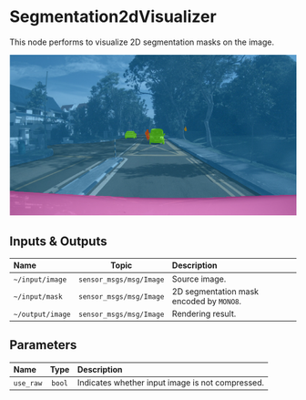 # Segmentation2dVisualizer

This node performs to visualize 2D segmentation masks on the image.

![Segmentation2d](../assets/sample_segmentation2d.png)

## Inputs & Outputs

| Name             |          Topic          | Description                              |
| :--------------- | :---------------------: | :--------------------------------------- |
| `~/input/image`  | `sensor_msgs/msg/Image` | Source image.                            |
| `~/input/mask`   | `sensor_msgs/msg/Image` | 2D segmentation mask encoded by `MONO8`. |
| `~/output/image` | `sensor_msgs/msg/Image` | Rendering result.                        |

## Parameters

| Name      |  Type  | Description                                      |
| :-------- | :----: | :----------------------------------------------- |
| `use_raw` | `bool` | Indicates whether input image is not compressed. |
